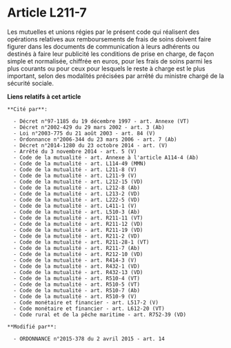 # Article L211-7

Les mutuelles et unions régies par le présent code qui réalisent des opérations relatives aux remboursements de frais de
soins doivent faire figurer dans les documents de communication à leurs adhérents ou destinés à faire leur publicité les
conditions de prise en charge, de façon simple et normalisée, chiffrée en euros, pour les frais de soins parmi les plus
courants ou pour ceux pour lesquels le reste à charge est le plus important, selon des modalités précisées par arrêté du
ministre chargé de la sécurité sociale.

**Liens relatifs à cet article**

	**Cité par**:

	  - Décret n°97-1185 du 19 décembre 1997 - art. Annexe (VT)
	  - Décret n°2002-429 du 29 mars 2002 - art. 3 (Ab)
	  - Loi n°2003-775 du 21 août 2003 - art. 84 (V)
	  - Ordonnance n°2006-344 du 23 mars 2006 - art. 7 (Ab)
	  - Décret n°2014-1280 du 23 octobre 2014 - art. (V)
	  - Arrêté du 3 novembre 2014 - art. 5 (V)
	  - Code de la mutualité - art. Annexe à l'article A114-4 (Ab)
	  - Code de la mutualité - art. L114-49 (MMN)
	  - Code de la mutualité - art. L211-8 (V)
	  - Code de la mutualité - art. L211-9 (V)
	  - Code de la mutualité - art. L212-15 (VD)
	  - Code de la mutualité - art. L212-8 (Ab)
	  - Code de la mutualité - art. L213-2 (VD)
	  - Code de la mutualité - art. L222-5 (VD)
	  - Code de la mutualité - art. L411-1 (V)
	  - Code de la mutualité - art. L510-3 (Ab)
	  - Code de la mutualité - art. R211-11 (VT)
	  - Code de la mutualité - art. R211-12 (VD)
	  - Code de la mutualité - art. R211-19 (VD)
	  - Code de la mutualité - art. R211-2 (VD)
	  - Code de la mutualité - art. R211-28-1 (VT)
	  - Code de la mutualité - art. R211-7 (Ab)
	  - Code de la mutualité - art. R212-10 (VD)
	  - Code de la mutualité - art. R414-3 (V)
	  - Code de la mutualité - art. R432-1 (VD)
	  - Code de la mutualité - art. R432-13 (VD)
	  - Code de la mutualité - art. R510-4 (VT)
	  - Code de la mutualité - art. R510-5 (VT)
	  - Code de la mutualité - art. R510-7 (Ab)
	  - Code de la mutualité - art. R510-9 (V)
	  - Code monétaire et financier - art. L517-2 (V)
	  - Code monétaire et financier - art. L612-20 (VT)
	  - Code rural et de la pêche maritime - art. R752-39 (VD)

	**Modifié par**:

	  - ORDONNANCE n°2015-378 du 2 avril 2015 - art. 14
